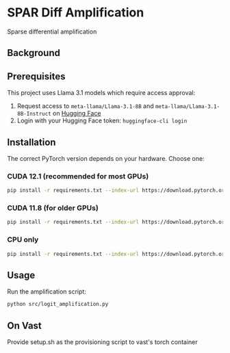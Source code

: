 # SPAR Diff Amplification

Sparse differential amplification

## Background

## Prerequisites

This project uses Llama 3.1 models which require access approval:

1. Request access to `meta-llama/Llama-3.1-8B` and `meta-llama/Llama-3.1-8B-Instruct` on [Hugging Face](https://huggingface.co/meta-llama/Llama-3.1-8B)
2. Login with your Hugging Face token: `huggingface-cli login`

## Installation

The correct PyTorch version depends on your hardware. Choose one:

### CUDA 12.1 (recommended for most GPUs)
```bash
pip install -r requirements.txt --index-url https://download.pytorch.org/whl/cu121
```

### CUDA 11.8 (for older GPUs)
```bash
pip install -r requirements.txt --index-url https://download.pytorch.org/whl/cu118
```

### CPU only
```bash
pip install -r requirements.txt --index-url https://download.pytorch.org/whl/cpu
```

## Usage

Run the amplification script:
```bash
python src/logit_amplification.py
```

## On Vast
Provide setup.sh as the provisioning script to vast's torch container

